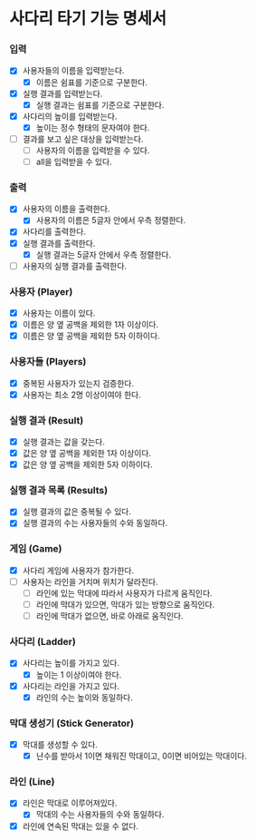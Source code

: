 # 사다리 타기 기능 명세서

### 입력

- [x] 사용자들의 이름을 입력받는다.
    - [x] 이름은 쉼표를 기준으로 구분한다.
- [x] 실행 결과를 입력받는다.
  - [x] 실행 결과는 쉼표를 기준으로 구분한다.
- [x] 사다리의 높이를 입력받는다.
    - [x] 높이는 정수 형태의 문자여야 한다.
- [ ] 결과를 보고 싶은 대상을 입력받는다.
  - [ ] 사용자의 이름을 입력받을 수 있다.
  - [ ] all을 입력받을 수 있다.

### 출력

- [x] 사용자의 이름을 출력한다.
  - [x] 사용자의 이름은 5글자 안에서 우측 정렬한다.
- [x] 사다리를 출력한다.
- [x] 실행 결과를 출력한다.
  - [x] 실행 결과는 5글자 안에서 우측 정렬한다.
- [ ] 사용자의 실행 결과를 출력한다.

### 사용자 (Player)

- [x] 사용자는 이름이 있다.
- [x] 이름은 양 옆 공백을 제외한 1자 이상이다.
- [x] 이름은 양 옆 공백을 제외한 5자 이하이다.

### 사용자들 (Players)

- [x] 중복된 사용자가 있는지 검증한다.
- [x] 사용자는 최소 2명 이상이여야 한다.

### 실행 결과 (Result)

- [x] 실행 결과는 값을 갖는다.
- [x] 값은 양 옆 공백을 제외한 1자 이상이다.
- [x] 값은 양 옆 공백을 제외한 5자 이하이다.

### 실행 결과 목록 (Results)

- [x] 실행 결과의 값은 중복될 수 있다.
- [x] 실행 결과의 수는 사용자들의 수와 동일하다.

### 게임 (Game)

- [x] 사다리 게임에 사용자가 참가한다.
- [ ] 사용자는 라인을 거치며 위치가 달라진다.
  - [ ] 라인에 있는 막대에 따라서 사용자가 다르게 움직인다.
  - [ ] 라인에 막대가 있으면, 막대가 있는 방향으로 움직인다.
  - [ ] 라인에 막대가 없으면, 바로 아래로 움직인다.

### 사다리 (Ladder)

- [x] 사다리는 높이를 가지고 있다.
  - [x] 높이는 1 이상이여야 한다.
- [x] 사다리는 라인을 가지고 있다.
  - [x] 라인의 수는 높이와 동일하다.

### 막대 생성기 (Stick Generator)

- [x] 막대를 생성할 수 있다.
    - [x] 난수를 받아서 1이면 채워진 막대이고, 0이면 비어있는 막대이다.

### 라인 (Line)

- [x] 라인은 막대로 이루어져있다.
    - [x] 막대의 수는 사용자들의 수와 동일하다.
- [x] 라인에 연속된 막대는 있을 수 없다.